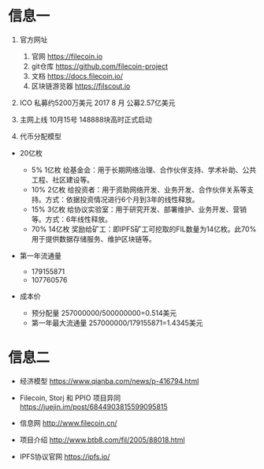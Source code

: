 # 信息一
1. 官方网址
    1. 官网 https://filecoin.io
    2. git仓库 https://github.com/filecoin-project
    3. 文档 https://docs.filecoin.io/
    4. 区块链游览器 https://filscout.io

2. ICO
私募约5200万美元
2017 8 月 公募2.57亿美元

3. 主网上线
10月15号 148888块高时正式启动

4. 代币分配模型
- 20亿枚
    - 5%  1亿枚  给基金会：用于长期网络治理、合作伙伴支持、学术补助、公共工程、社区建设等。
    - 10% 2亿枚  给投资者：用于资助网络开发、业务开发、合作伙伴关系等支持。方式：依据投资情况进行6个月到3年的线性释放。
    - 15% 3亿枚  给协议实验室：用于研究开发、部署维护、业务开发、营销等。方式：6年线性释放。
    - 70% 14亿枚 奖励给矿工：即IPFS矿工可挖取的FIL数量为14亿枚。此70%用于提供数据存储服务、维护区块链等。

- 第一年流通量 
    - 179155871
    - 107760576

- 成本价
    - 预分配量 257000000/500000000=0.514美元
    - 第一年最大流通量 257000000/179155871=1.4345美元

# 信息二
- 经济模型
https://www.qianba.com/news/p-416794.html

- Filecoin, Storj 和 PPIO 项目异同
https://juejin.im/post/6844903815599095815

- 信息网
http://www.filecoin.cn/
- 项目介绍
http://www.btb8.com/fil/2005/88018.html

- IPFS协议官网
https://ipfs.io/